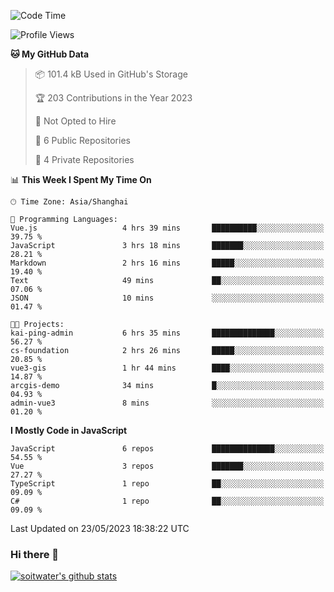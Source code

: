 <!--START_SECTION:waka-->
![Code Time](http://img.shields.io/badge/Code%20Time-2%2C021%20hrs%2058%20mins-blue)

![Profile Views](http://img.shields.io/badge/Profile%20Views-43-blue)

**🐱 My GitHub Data** 

> 📦 101.4 kB Used in GitHub's Storage 
 > 
> 🏆 203 Contributions in the Year 2023
 > 
> 🚫 Not Opted to Hire
 > 
> 📜 6 Public Repositories 
 > 
> 🔑 4 Private Repositories 
 > 
📊 **This Week I Spent My Time On** 

```text
🕑︎ Time Zone: Asia/Shanghai

💬 Programming Languages: 
Vue.js                   4 hrs 39 mins       ██████████░░░░░░░░░░░░░░░   39.75 % 
JavaScript               3 hrs 18 mins       ███████░░░░░░░░░░░░░░░░░░   28.21 % 
Markdown                 2 hrs 16 mins       █████░░░░░░░░░░░░░░░░░░░░   19.40 % 
Text                     49 mins             ██░░░░░░░░░░░░░░░░░░░░░░░   07.06 % 
JSON                     10 mins             ░░░░░░░░░░░░░░░░░░░░░░░░░   01.47 % 

🐱‍💻 Projects: 
kai-ping-admin           6 hrs 35 mins       ██████████████░░░░░░░░░░░   56.27 % 
cs-foundation            2 hrs 26 mins       █████░░░░░░░░░░░░░░░░░░░░   20.85 % 
vue3-gis                 1 hr 44 mins        ████░░░░░░░░░░░░░░░░░░░░░   14.87 % 
arcgis-demo              34 mins             █░░░░░░░░░░░░░░░░░░░░░░░░   04.93 % 
admin-vue3               8 mins              ░░░░░░░░░░░░░░░░░░░░░░░░░   01.20 % 
```

**I Mostly Code in JavaScript** 

```text
JavaScript               6 repos             ██████████████░░░░░░░░░░░   54.55 % 
Vue                      3 repos             ███████░░░░░░░░░░░░░░░░░░   27.27 % 
TypeScript               1 repo              ██░░░░░░░░░░░░░░░░░░░░░░░   09.09 % 
C#                       1 repo              ██░░░░░░░░░░░░░░░░░░░░░░░   09.09 % 
```




 Last Updated on 23/05/2023 18:38:22 UTC
<!--END_SECTION:waka-->

### Hi there 👋
[![soitwater's github stats](https://github-readme-stats.vercel.app/api?username=soitwater)](https://github.com/soitwater/github-readme-stats)
